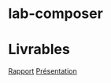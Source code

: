 # lab-composer


# Livrables

[Rapport](https://labs-web.github.io/lab-starter/rapport.html)
[Présentation](https://labs-web.github.io/lab-starter/presentation.html)